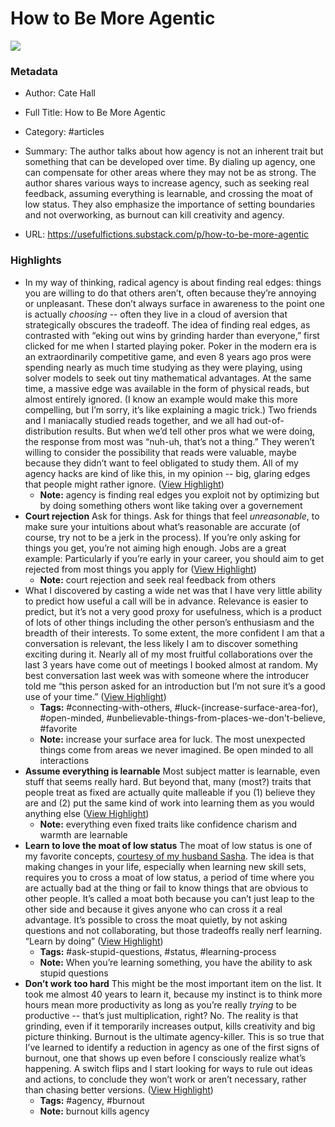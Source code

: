 # How to Be More Agentic

![](https://substackcdn.com/image/fetch/f_auto,q_auto:best,fl_progressive:steep/https%3A%2F%2Fusefulfictions.substack.com%2Ftwitter%2Fsubscribe-card.jpg%3Fv%3D1474643648%26version%3D9)

### Metadata

- Author: Cate Hall
- Full Title: How to Be More Agentic
- Category: #articles

- Summary: The author talks about how agency is not an inherent trait but something that can be developed over time. By dialing up agency, one can compensate for other areas where they may not be as strong. The author shares various ways to increase agency, such as seeking real feedback, assuming everything is learnable, and crossing the moat of low status. They also emphasize the importance of setting boundaries and not overworking, as burnout can kill creativity and agency. 

- URL: https://usefulfictions.substack.com/p/how-to-be-more-agentic

### Highlights

- In my way of thinking, radical agency is about finding real edges: things you are willing to do that others aren’t, often because they’re annoying or unpleasant. These don’t always surface in awareness to the point one is actually *choosing* -- often they live in a cloud of aversion that strategically obscures the tradeoff.
  The idea of finding real edges, as contrasted with “eking out wins by grinding harder than everyone,” first clicked for me when I started playing poker. Poker in the modern era is an extraordinarily competitive game, and even 8 years ago pros were spending nearly as much time studying as they were playing, using solver models to seek out tiny mathematical advantages. At the same time, a massive edge was available in the form of physical reads, but almost entirely ignored. (I know an example would make this more compelling, but I’m sorry, it’s like explaining a magic trick.)
  Two friends and I maniacally studied reads together, and we all had out-of-distribution results. But when we’d tell other pros what we were doing, the response from most was “nuh-uh, that’s not a thing.” They weren’t willing to consider the possibility that reads were valuable, maybe because they didn’t want to feel obligated to study them.
  All of my agency hacks are kind of like this, in my opinion -- big, glaring edges that people might rather ignore. ([View Highlight](https://read.readwise.io/read/01hmszq1rwv8h54rpaq0bhy1ap))
    - **Note:** agency is finding real edges you exploit not by optimizing but by doing something others wont like taking over a governement
- **Court rejection**
  Ask for things. Ask for things that feel *unreasonable*, to make sure your intuitions about what’s reasonable are accurate (of course, try not to be a jerk in the process). If you’re only asking for things you get, you’re not aiming high enough. Jobs are a great example: Particularly if you’re early in your career, you should aim to get rejected from most things you apply for ([View Highlight](https://read.readwise.io/read/01hmt09fyd6hhjm3k3tytsb2en))
    - **Note:** court rejection and seek real feedback from others
- What I discovered by casting a wide net was that I have very little ability to predict how useful a call will be in advance. Relevance is easier to predict, but it’s not a very good proxy for usefulness, which is a product of lots of other things including the other person’s enthusiasm and the breadth of their interests. To some extent, the more confident I am that a conversation is relevant, the less likely I am to discover something exciting during it. Nearly all of my most fruitful collaborations over the last 3 years have come out of meetings I booked almost at random. My best conversation last week was with someone where the introducer told me “this person asked for an introduction but I’m not sure it’s a good use of your time.” ([View Highlight](https://read.readwise.io/read/01hmszzkrzxq3a6w3rhcmtey6w))
    - **Tags:** #connecting-with-others, #luck-(increase-surface-area-for), #open-minded, #unbelievable-things-from-places-we-don't-believe, #favorite
    - **Note:** increase your surface area for luck. The most unexpected things come from areas we never imagined. Be open minded to all interactions
- **Assume everything is learnable**
  Most subject matter is learnable, even stuff that seems really hard. But beyond that, many (most?) traits that people treat as fixed are actually quite malleable if you (1) believe they are and (2) put the same kind of work into learning them as you would anything else ([View Highlight](https://read.readwise.io/read/01hmt02b73npg8vb90rcn0ap1r))
    - **Note:** everything even fixed traits like confidence charism and warmth are learnable
- **Learn to love the moat of low status**
  The moat of low status is one of my favorite concepts, [courtesy of my husband Sasha](https://sashachapin.substack.com/p/the-moat-of-low-status-68a). The idea is that making changes in your life, especially when learning new skill sets, requires you to cross a moat of low status, a period of time where you are actually bad at the thing or fail to know things that are obvious to other people.
  It’s called a moat both because you can’t just leap to the other side and because it gives anyone who can cross it a real advantage. It’s possible to cross the moat quietly, by not asking questions and not collaborating, but those tradeoffs really nerf learning. “Learn by doing” ([View Highlight](https://read.readwise.io/read/01hmt05q9te5w905jfmf41v5g6))
    - **Tags:** #ask-stupid-questions, #status, #learning-process
    - **Note:** When you’re learning something, you have the ability to ask stupid questions
- **Don’t work too hard**
  This might be the most important item on the list. It took me almost 40 years to learn it, because my instinct is to think more hours mean more productivity as long as you’re really *trying* to be productive -- that’s just multiplication, right? No. The reality is that grinding, even if it temporarily increases output, kills creativity and big picture thinking.
  Burnout is the ultimate agency-killer. This is so true that I’ve learned to identify a reduction in agency as one of the first signs of burnout, one that shows up even before I consciously realize what’s happening. A switch flips and I start looking for ways to rule out ideas and actions, to conclude they won’t work or aren’t necessary, rather than chasing better versions. ([View Highlight](https://read.readwise.io/read/01hmt08g01471f7qs9rk5dxytx))
    - **Tags:** #agency, #burnout
    - **Note:** burnout kills agency
